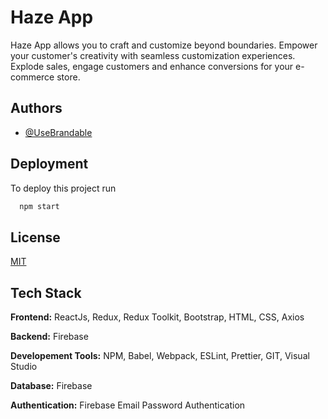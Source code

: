 
# Haze App

Haze App allows you to craft and customize beyond boundaries. Empower your customer's creativity with seamless customization experiences. Explode sales, engage customers and enhance conversions for your e-commerce store.
## Authors

- [@UseBrandable](https://usebrandable.com/)



## Deployment

To deploy this project run

```bash
  npm start
```


## License

[MIT](https://choosealicense.com/licenses/mit/)


## Tech Stack

**Frontend:** ReactJs, Redux, Redux Toolkit, Bootstrap, HTML, CSS, Axios

**Backend:** Firebase

**Developement Tools:** NPM, Babel, Webpack, ESLint, Prettier, GIT, Visual Studio

**Database:** Firebase

**Authentication:** Firebase Email Password Authentication